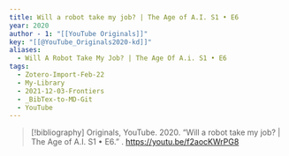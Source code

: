 ```yaml
---
title: Will a robot take my job? | The Age of A.I. S1 • E6
year: 2020
author - 1: "[[YouTube Originals]]"
key: "[[@YouTube_Originals2020-kd]]"
aliases:
  - Will A Robot Take My Job? | The Age Of A.i. S1 • E6
tags:
  - Zotero-Import-Feb-22
  - My-Library
  - 2021-12-03-Frontiers
  - _BibTex-to-MD-Git
  - YouTube
---
```


> [!bibliography]
> Originals, YouTube. 2020. “Will a robot take my job? | The Age of A.I. S1 • E6.” . https://youtu.be/f2aocKWrPG8